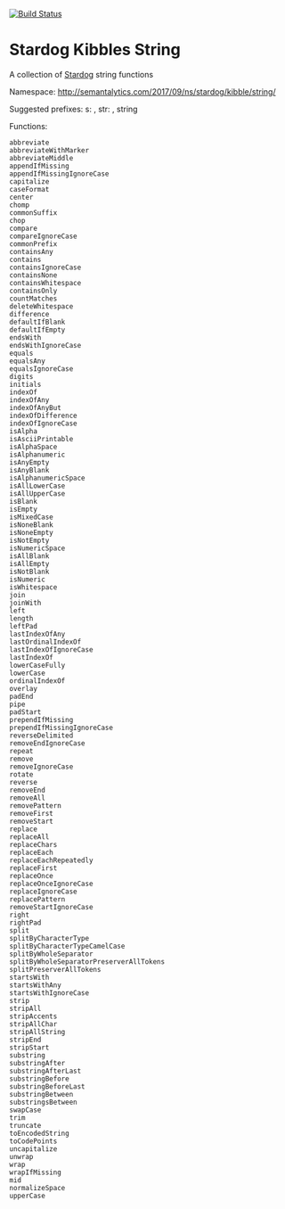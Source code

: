 [![Build Status](https://travis-ci.org/semantalytics/stardog-kibbles.svg?branch=master)](https://travis-ci.org/semantalytics/stardog-kibbles)

# Stardog Kibbles String

A collection of [Stardog](http://stardog.com) string functions

Namespace: http://semantalytics.com/2017/09/ns/stardog/kibble/string/

Suggested prefixes: s: , str: , string

Functions: 

    abbreviate
    abbreviateWithMarker
    abbreviateMiddle
    appendIfMissing
    appendIfMissingIgnoreCase
    capitalize
    caseFormat
    center
    chomp
    commonSuffix
    chop
    compare
    compareIgnoreCase
    commonPrefix
    containsAny
    contains
    containsIgnoreCase
    containsNone
    containsWhitespace
    containsOnly
    countMatches
    deleteWhitespace
    difference
    defaultIfBlank
    defaultIfEmpty
    endsWith
    endsWithIgnoreCase
    equals
    equalsAny
    equalsIgnoreCase
    digits
    initials
    indexOf
    indexOfAny
    indexOfAnyBut
    indexOfDifference
    indexOfIgnoreCase
    isAlpha
    isAsciiPrintable
    isAlphaSpace
    isAlphanumeric
    isAnyEmpty
    isAnyBlank
    isAlphanumericSpace
    isAllLowerCase
    isAllUpperCase
    isBlank
    isEmpty
    isMixedCase
    isNoneBlank
    isNoneEmpty
    isNotEmpty
    isNumericSpace
    isAllBlank
    isAllEmpty
    isNotBlank
    isNumeric
    isWhitespace
    join
    joinWith
    left
    length
    leftPad
    lastIndexOfAny
    lastOrdinalIndexOf
    lastIndexOfIgnoreCase
    lastIndexOf
    lowerCaseFully
    lowerCase
    ordinalIndexOf
    overlay
    padEnd
    pipe
    padStart
    prependIfMissing
    prependIfMissingIgnoreCase
    reverseDelimited
    removeEndIgnoreCase
    repeat
    remove
    removeIgnoreCase
    rotate
    reverse
    removeEnd
    removeAll
    removePattern
    removeFirst
    removeStart
    replace
    replaceAll
    replaceChars
    replaceEach
    replaceEachRepeatedly
    replaceFirst
    replaceOnce
    replaceOnceIgnoreCase
    replaceIgnoreCase
    replacePattern
    removeStartIgnoreCase
    right
    rightPad
    split
    splitByCharacterType
    splitByCharacterTypeCamelCase
    splitByWholeSeparator
    splitByWholeSeparatorPreserverAllTokens
    splitPreserverAllTokens 
    startsWith
    startsWithAny
    startsWithIgnoreCase
    strip
    stripAll
    stripAccents
    stripAllChar
    stripAllString
    stripEnd
    stripStart
    substring
    substringAfter
    substringAfterLast
    substringBefore
    substringBeforeLast
    substringBetween
    substringsBetween
    swapCase
    trim
    truncate
    toEncodedString
    toCodePoints
    uncapitalize
    unwrap
    wrap
    wrapIfMissing
    mid
    normalizeSpace
    upperCase
